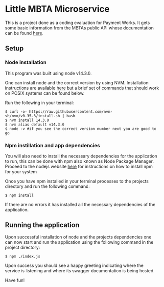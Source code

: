 # Little MBTA Microservice

This is a project done as a coding evaluation for Payment Works. It gets some basic information from the MBTAs public API whose documentation can be found [here](https://www.mbta.com/developers/v3-api). 

## Setup 

### Node installation

This program was built using node v14.3.0. 

One can install node and the correct version by using NVM. Installation instructions are available [here](https://github.com/nvm-sh/nvm#installing-and-updating) but a brief set of commands that should work on POSIX systems can be found below. 

Run the following in your terminal:
```
$ curl -o- https://raw.githubusercontent.com/nvm-sh/nvm/v0.35.3/install.sh | bash
$ nvm install 14.3.0
$ nvm alias default v14.3.0
$ node -v #if you see the correct version number next you are good to go  
```

### Npm instillation and app dependencies

You will also need to install the necessary dependencies for the application to run, this can be done with npm also known as Node Package Manager. Proceed to the nodejs website [here](https://nodejs.org/en/) for instructions on how to install npm for your system 

Once you have npm installed in your terminal processes to the projects directory and run the following command: 

```
$ npm install 
```

If there are no errors it has installed all the necessary dependencies of the application. 

## Running the application
Upon successful installation of node and the projects dependencies one can now start and run the application using the following command in the project directory: 
```
$ npm ./index.js 
```
Upon success you should see a happy greeting indicating where the service is listening and where its swagger documentation is being hosted. 

Have fun! 